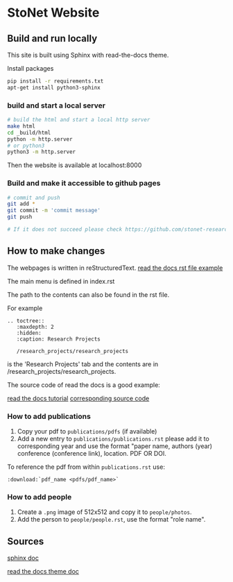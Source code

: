 # StoNet Website

## Build and run locally

This site is built using Sphinx with read-the-docs theme.

Install packages

```bash
pip install -r requirements.txt
apt-get install python3-sphinx
```

### build and start a local server

```bash
# build the html and start a local http server
make html
cd _build/html
python -m http.server
# or python3
python3 -m http.server
```

Then the website is available at localhost:8000

### Build and make it accessible to github pages

```bash
# commit and push
git add *
git commit -m 'commit message'
git push

# If it does not succeed please check https://github.com/stonet-research/stonet-research.github.io/actions or the `Deployments` branch.
```

## How to make changes

The webpages is written in reStructuredText.
[read the docs rst file example](https://draft-edx-style-guide.readthedocs.io/en/latest/ExampleRSTFile.html)

The main menu is defined in index.rst

The path to the contents can also be found in the rst file.

For example

```
.. toctree::
   :maxdepth: 2
   :hidden:
   :caption: Research Projects

   /research_projects/research_projects

```

is the 'Research Projects' tab and the contents are in /research_projects/research_projects.

The source code of read the docs is a good example:

[read the docs tutorial](https://docs.readthedocs.io/en/stable/tutorial/)
[corresponding source code](https://github.com/readthedocs/readthedocs.org/blob/c5ce36eefa5c54eeb66497a01c7e091afd56bb76/docs/user/tutorial/index.rst)

### How to add publications

1. Copy your pdf to `publications/pdfs` (if available)
2. Add a new entry to `publications/publications.rst` please add it to corresponding year and use the format "paper name, authors (year) conference (conference link), location. PDF OR DOI.  

To reference the pdf from within `publications.rst` use:
```
:download:`pdf_name <pdfs/pdf_name>`
``` 

### How to add people

1. Create a `.png` image of 512x512 and copy it to `people/photos`.
2. Add the person to `people/people.rst`, use the format "role name". 

## Sources

[sphinx doc](https://www.sphinx-doc.org/en/master/index.html)

[read the docs theme doc](https://sphinx-rtd-theme.readthedocs.io/en/stable/installing.html)
